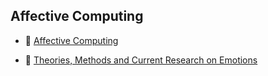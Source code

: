 ## Affective Computing

* :scroll: [Affective Computing](http://affect.media.mit.edu/pdfs/95.picard.pdf)

* :scroll: [Theories, Methods and Current Research on Emotions](https://irenelopatovska.files.wordpress.com/2012/10/lopatovska_arapakis_2011_theories.pdf)